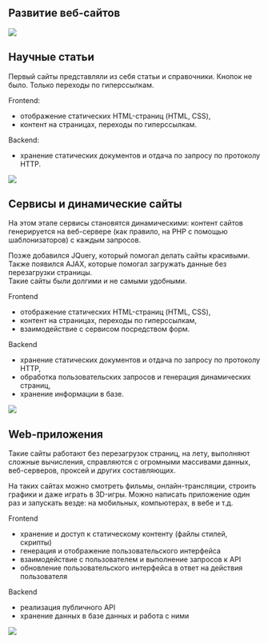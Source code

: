 ## Развитие веб-сайтов

![](https://lh4.googleusercontent.com/3pFFYw8f7GlDsJwFEyzD2C4-vwstRVzGQm4_6aWorUqTdRHcCkL8UuZI2GAImRlpQjd2X3sv0ZJzVF-I4tCHttu_EAG7SxGdYtcy-qSMSIkyJekAdPODcdlcN_RSrk7pFq3KkvSdCh6dWYtVNCE3xqg)

## Научные статьи

Первый сайты представляли из себя статьи и справочники. Кнопок не было. Только переходы по гиперссылкам. 
  
Frontend:
- отображение статических HTML-страниц (HTML, CSS),
- контент на страницах, переходы по гиперссылкам.

Backend:
- хранение статических документов и отдача по запросу по протоколу HTTP.
  
![](https://lh4.googleusercontent.com/2IJtyR9pNeii92p-s-Yi5M6FBir1h-sJ3EvDvfkbpJ89h1vlh0uexu2dcK3_j1GzK9P98ds-WQoX35OXXD3nUWx5pdJSPqNwO368fajOPg6lKLVSEEsZCSafmRSZPTyB5sudSRpBdByKJCbAOGYFIFU)

  

## Сервисы и динамические сайты

На этом этапе сервисы становятся динамическими: контент сайтов генерируется на веб-сервере (как правило, на PHP с помощью шаблонизаторов) с каждым запросов.

Позже добавился JQuery, который помогал делать сайты красивыми. Также появился AJAX, которые помогал загружать данные без перезагрузки страницы.  
Такие сайты были долгими и не самыми удобными.

Frontend
- отображение статических HTML-страниц (HTML, CSS),
- контент на страницах, переходы по гиперссылкам,
- взаимодействие с сервисом посредством форм.

Backend
- хранение статических документов и отдача по запросу по протоколу HTTP,
- обработка пользовательских запросов и генерация динамических страниц,
- хранение информации в базе.

![](https://lh3.googleusercontent.com/EwQkXrKcZW4MlABVRRH0XgjJiKJCehMdm2meudhB4mynvQ16K7J8fhBdCgEf8cDZ1yXIXuz5JdxOG7Wq8tvlMd18EKA2Bl-Xkwug486-85a48_ZswB-wxeNZDBc2J1Yi77MwW72HGi-ey2EOhUx-zbc)


## Web-приложения

Такие сайты работают без перезагрузок страниц, на лету, выполняют сложные вычисления, справляются с огромными массивами данных, веб-серверов, проксей и других составляющих.  

На таких сайтах можно смотреть фильмы, онлайн-трансляции, строить графики и даже играть в 3D-игры. Можно написать приложение один раз и запускать везде: на мобильных, компьютерах, в вебе и т.д.

Frontend
- хранение и доступ к статическому контенту (файлы стилей, скрипты)
- генерация и отображение пользовательского интерфейса
- взаимодействие с пользователем и выполнение запросов к API
- обновление пользовательского интерфейса в ответ на действия пользователя

Backend
- реализация публичного API
- хранение данных в базе данных и работа с ними

![](https://lh4.googleusercontent.com/Sh-aDI9GJPt7QGsTYTSOLx9Yb4cEWoPntnwsS3cSht382URpKnPDOeJRBgbzVSpaCgFGpfs8V5qvG-FPie8VuohUShMOx307lzf4eMKN9hECDlW9pThKU6zbqdLJB9GbtCXGaTMNjXQgk_vSWUcN6Lc)
